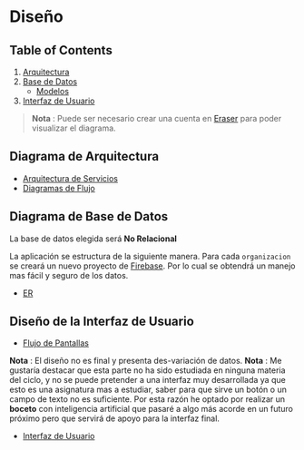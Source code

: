 # Diseño

## Table of Contents

1. [Arquitectura](#arquitectura)
2. [Base de Datos](#base-de-datos)
    - [Modelos](#modelos)
3. [Interfaz de Usuario](#interfaz-de-usuario)

> **Nota** : Puede ser necesario crear una cuenta en [Eraser](https://app.eraser.io/) para poder visualizar el diagrama.


## Diagrama de Arquitectura

- [Arquitectura de Servicios](https://app.eraser.io/workspace/qCiZfe9alVfbK4OC42Rx?elements=P5Tr4Nq2XOY6Owec5c2ZhQ)
- [Diagramas de Flujo](https://app.eraser.io/workspace/qCiZfe9alVfbK4OC42Rx?elements=Fyqgx8O3vF-tKS-nzId8bg)

## Diagrama de Base de Datos

La base de datos elegida será **No Relacional**

La aplicación se estructura de la siguiente manera. Para cada `organizacion` se creará un nuevo proyecto de [Firebase](https://firebase.google.com/). Por lo cual se obtendrá un manejo mas fácil y seguro de los datos. 

- [ER](https://app.eraser.io/workspace/qCiZfe9alVfbK4OC42Rx?elements=krg-UMh6kDz8irDVYkZRlw)


## Diseño de la Interfaz de Usuario

- [Flujo de Pantallas](https://app.eraser.io/workspace/qCiZfe9alVfbK4OC42Rx?elements=_NVoWLuf5N1IU3FS3HGtsQ)

**Nota** : El diseño no es final y presenta des-variación de datos.
**Nota** : Me gustaría destacar que esta parte no ha sido estudiada en ninguna materia del ciclo, y no se puede pretender a una interfaz muy desarrollada ya que esto es una asignatura mas a estudiar, saber para que sirve un botón o un campo de texto no es suficiente. Por esta razón he optado por realizar un **boceto** con inteligencia artificial que pasaré a algo más acorde en un futuro próximo pero que servirá de apoyo para la interfaz final.

- [Interfaz de Usuario](https://app.eraser.io/workspace/qCiZfe9alVfbK4OC42Rx?elements=__xOe4hE6F0vru-NotYD7g)
